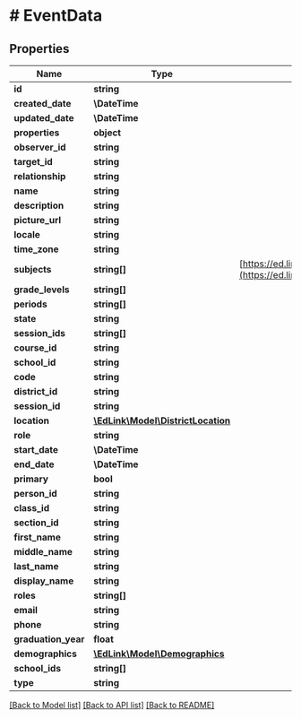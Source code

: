 # # EventData

## Properties

Name | Type | Description | Notes
------------ | ------------- | ------------- | -------------
**id** | **string** |  |
**created_date** | **\DateTime** |  |
**updated_date** | **\DateTime** |  |
**properties** | **object** |  |
**observer_id** | **string** |  |
**target_id** | **string** |  |
**relationship** | **string** |  |
**name** | **string** |  |
**description** | **string** |  |
**picture_url** | **string** |  |
**locale** | **string** |  |
**time_zone** | **string** |  |
**subjects** | **string[]** | [https://ed.link/docs/api/v2.0/models/external/enums/subject](https://ed.link/docs/api/v2.0/models/external/enums/subject) |
**grade_levels** | **string[]** |  |
**periods** | **string[]** |  |
**state** | **string** |  |
**session_ids** | **string[]** |  |
**course_id** | **string** |  |
**school_id** | **string** |  |
**code** | **string** |  |
**district_id** | **string** |  |
**session_id** | **string** |  |
**location** | [**\EdLink\Model\DistrictLocation**](DistrictLocation.md) |  |
**role** | **string** |  |
**start_date** | **\DateTime** |  |
**end_date** | **\DateTime** |  |
**primary** | **bool** |  |
**person_id** | **string** |  |
**class_id** | **string** |  |
**section_id** | **string** |  |
**first_name** | **string** |  |
**middle_name** | **string** |  |
**last_name** | **string** |  |
**display_name** | **string** |  |
**roles** | **string[]** |  |
**email** | **string** |  |
**phone** | **string** |  |
**graduation_year** | **float** |  |
**demographics** | [**\EdLink\Model\Demographics**](Demographics.md) |  |
**school_ids** | **string[]** |  |
**type** | **string** |  |

[[Back to Model list]](../../README.md#models) [[Back to API list]](../../README.md#endpoints) [[Back to README]](../../README.md)
